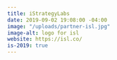 ```yaml
---
title: iStrategyLabs
date: 2019-09-02 19:08:00 -04:00
image: "/uploads/partner-isl.jpg"
image-alt: logo for isl
website: https://isl.co/
is-2019: true
---
```



